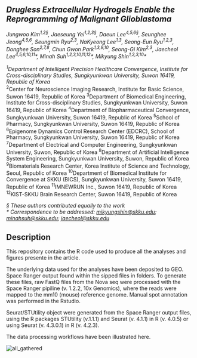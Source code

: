 ## *Drugless Extracellular Hydrogels Enable the Reprogramming of Malignant Glioblastoma*
*Jungwoo Kim<sup>1,2§</sup>, Jaeseung Yei<sup>1,2,3§</sup>, Daeun Lee<sup>4,5,6§</sup>, Seunghee Jeong<sup>4,5,6</sup>, Seungmin Ryu<sup>2,3</sup>, NaKyeong Lee<sup>1,3</sup>, Seong-Eun Ryu<sup>1,2,3</sup>, Donghee Son<sup>2,7,8</sup>, Chun Gwon Park<sup>1,3,9,10</sup>, Seong-Gi Kim<sup>2,3</sup>, Jaecheol Lee<sup>4,5,6,10,11</sup>\*, Minah Suh<sup>1,2,3,10,11,12</sup>\*, Mikyung Shin<sup>1,2,3,10</sup>\*<br>*

*<sup>1</sup>Department of Intelligent Precision Healthcare Convergence, Institute for Cross-disciplinary Studies, Sungkyunkwan University, Suwon 16419, Republic of Korea<br>*
<sup>2</sup>Center for Neuroscience Imaging Research, Institute for Basic Science, Suwon 16419, Republic of Korea
<sup>3</sup>Department of Biomedical Engineering, Institute for Cross-disciplinary Studies, Sungkyunkwan University, Suwon 16419, Republic of Korea
<sup>4</sup>Department of Biopharmaceutical Convergence, Sungkyunkwan University, Suwon 16419, Republic of Korea
<sup>5</sup>School of Pharmacy, Sungkyunkwan University, Suwon 16419, Republic of Korea
<sup>6</sup>Epigenome Dynamics Control Research Center (EDCRC), School of Pharmacy, Sungkyunkwan University, Suwon 16419, Republic of Korea
<sup>7</sup>Department of Electrical and Computer Engineering, Sungkyunkwan University, Suwon, Republic of Korea
<sup>8</sup>Department of Artificial Intelligence System Engineering, Sungkyunkwan University, Suwon, Republic of Korea
<sup>9</sup>Biomaterials Research Center, Korea Institute of Science and Technology, Seoul, Republic of Korea
<sup>10</sup>Department of Biomedical Institute for Convergence at SKKU (BICS), Sungkyunkwan University, Suwon 16419, Republic of Korea
<sup>11</sup>IMNEWRUN Inc., Suwon 16419, Republic of Korea
<sup>12</sup>KIST-SKKU Brain Research Center, Suwon 16419, Republic of Korea

*§ These authors contributed equally to the work<br>*
*&ast; Correspondence to be addressed: mikyungshin@skku.edu; minahsuh@skku.edu; jaecheol@skku.edu*


## Description
This repository contains the R code used to produce all the analyses and figures presente in the article.<br>

The underlying data used for the analyses have been deposited to GEO. Space Ranger output found within the sipped files in folders. To generate these files, raw FastQ files from the Nova seq were processed with the Space Ranger pipiline (v. 1.2.2, 10x Genomics), where the reads were mapped to the mm10 (mouse) reference genome. Manual spot annotation was performed in the Rstudio.<br>

Seurat/STUtility object were generated from the Space Ranger output files, using the R packages STUtility (v.1.1.1) and Seurat (v. 4.1.1) in R (v. 4.0.5) or using Seurat (v. 4.3.0.1) in R (v. 4.2.3).<br>

The data processing workflows have been illustrated here.<br>


![all_gathered](https://github.com/user-attachments/assets/c3f8d8cc-6e47-4353-9385-7d19119f3704)
